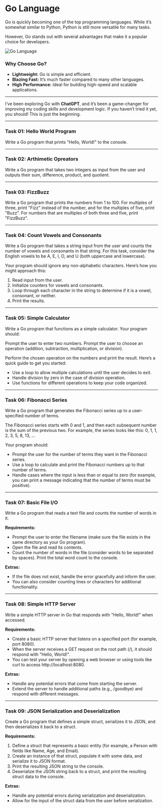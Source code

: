 # Go Language

Go is quickly becoming one of the top programming languages. While it’s somewhat similar to Python, Python is still more versatile for many tasks. 

However, Go stands out with several advantages that make it a popular choice for developers.

![Go Language](https://encrypted-tbn0.gstatic.com/images?q=tbn:ANd9GcRtcufyYKf3mr5OIHmufcWXbUw1WPXw4nRtSg&s)

### Why Choose Go?

- **Lightweight:** Go is simple and efficient.
- **Blazing Fast:** It’s much faster compared to many other languages.
- **High Performance:** Ideal for building high-speed and scalable applications.

---
I’ve been exploring Go with **ChatGPT**, and it’s been a game-changer for improving my coding skills and development logic. If you haven’t tried it yet, you should! This is just the beginning.

---
### Task 01: **Hello World Program**
Write a Go program that prints "Hello, World!" to the console.

---
### Task 02: **Arthimetic Opreators**
Write a Go program that takes two integers as input from the user and outputs their sum, difference, product, and quotient.

---
### Task 03: **FizzBuzz**
Write a Go program that prints the numbers from 1 to 100. For multiples of three, print "Fizz" instead of the number, and for the multiples of five, print "Buzz". For numbers that are multiples of both three and five, print "FizzBuzz".

---
### Task 04: **Count Vowels and Consonants**
Write a Go program that takes a string input from the user and counts the number of vowels and consonants in that string. For this task, consider the English vowels to be A, E, I, O, and U (both uppercase and lowercase).

Your program should ignore any non-alphabetic characters. Here’s how you might approach this:

1. Read input from the user.
2. Initialize counters for vowels and consonants.
3. Loop through each character in the string to determine if it is a vowel, consonant, or neither.
4. Print the results.

---
### Task 05: **Simple Calculator**
Write a Go program that functions as a simple calculator. Your program should:

Prompt the user to enter two numbers.
Prompt the user to choose an operation (addition, subtraction, multiplication, or division).

Perform the chosen operation on the numbers and print the result.
Here’s a quick guide to get you started:

- Use a loop to allow multiple calculations until the user decides to exit.
- Handle division by zero in the case of division operation.
- Use functions for different operations to keep your code organized.

---
### Task 06: **Fibonacci Series**
Write a Go program that generates the Fibonacci series up to a user-specified number of terms. 

The Fibonacci series starts with 0 and 1, and then each subsequent number is the sum of the previous two. For example, the series looks like this:
0, 1, 1, 2, 3, 5, 8, 13, ...

Your program should:

- Prompt the user for the number of terms they want in the Fibonacci series.
- Use a loop to calculate and print the Fibonacci numbers up to that number of terms.
- Handle cases where the input is less than or equal to zero (for example, you can print a message indicating that the number of terms must be positive).

--- 
### Task 07: **Basic File I/O**
Write a Go program that reads a text file and counts the number of words in it. 

**Requirements:**

- Prompt the user to enter the filename (make sure the file exists in the same directory as your Go program).
- Open the file and read its contents.
- Count the number of words in the file (consider words to be separated by spaces).
Print the total word count to the console.

**Extras:**

- If the file does not exist, handle the error gracefully and inform the user.
- You can also consider counting lines or characters for additional functionality.

---
### Task 08: **Simple HTTP Server**
Write a simple HTTP server in Go that responds with "Hello, World!" when accessed.

**Requirements:**

- Create a basic HTTP server that listens on a specified port (for example, port 8080).
- When the server receives a GET request on the root path (/), it should respond with "Hello, World!".
- You can test your server by opening a web browser or using tools like curl to access http://localhost:8080.

**Extras:**

- Handle any potential errors that come from starting the server.
- Extend the server to handle additional paths (e.g., /goodbye) and respond with different messages.

---
### Task 09: **JSON Serialization and Deserialization**
Create a Go program that defines a simple struct, serializes it to JSON, and then deserializes it back to a struct.

**Requirements:**

1. Define a struct that represents a basic entity (for example, a Person with fields like Name, Age, and Email).
2. Create an instance of that struct, populate it with some data, and serialize it to JSON format.
3. Print the resulting JSON string to the console.
4. Deserialize the JSON string back to a struct, and print the resulting struct data to the console.

**Extras:**

- Handle any potential errors during serialization and deserialization.
- Allow for the input of the struct data from the user before serialization.